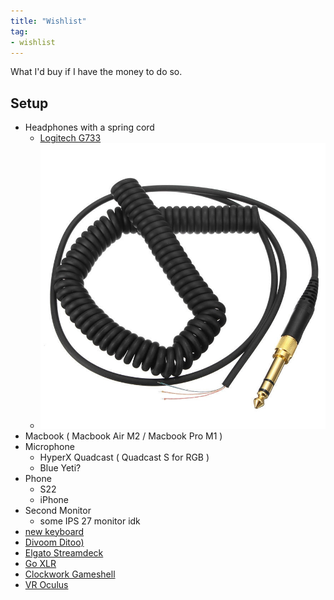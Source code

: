 ```yaml
---
title: "Wishlist"
tag:
- wishlist
---
```


What I'd buy if I have the money to do so.

## Setup
- Headphones with a spring cord
	- [Logitech G733](https://www.logitechg.com/en-us/products/gaming-audio/g733-rgb-wireless-headset.981-000942.html)
	- ![Spring Wire](./images/springwire.jpg)
-  Macbook ( Macbook Air M2 / Macbook Pro M1 )
- Microphone
	- HyperX Quadcast ( Quadcast S for RGB )
	- Blue Yeti?
-  Phone
	- S22
	- iPhone
- Second Monitor
	- some IPS 27 monitor idk
-  [new keyboard](keyboard.md)
- [Divoom Ditoo)](https://divoom.com/products/divoom-ditooplus)
- [Elgato Streamdeck](https://www.elgato.com/en)
- [Go XLR](https://www.tc-helicon.com/product.html?modelCode=P0CQK)
-  [Clockwork Gameshell](https://www.clockworkpi.com/gameshell)
-  [VR Oculus](https://store.facebook.com/quest/)
